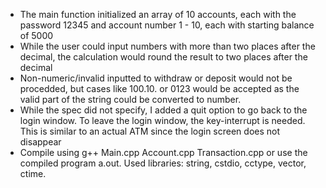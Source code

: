 - The main function initialized an array of 10 accounts, each with the password 12345 and account number 1 - 10, each with starting balance of 5000
- While the user could input numbers with more than two places after the decimal, the calculation would round the result to two places after the decimal
- Non-numeric/invalid inputted to withdraw or deposit would not be procedded, but cases like 100.10. or 0123 would be accepted as the valid part of the string could be converted to number.
- While the spec did not specify, I added a quit option to go back to the login window. To leave the login window, the key-interrupt is needed. This is similar to an actual ATM since the login screen does not disappear
- Compile using g++ Main.cpp Account.cpp Transaction.cpp or use the compiled program a.out. Used libraries: string, cstdio, cctype, vector, ctime.
